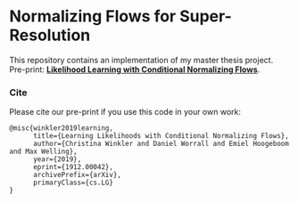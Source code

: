 # Normalizing Flows for Super-Resolution

This repository contains an implementation of my master thesis
project. 
Pre-print:
**[Likelihood Learning with Conditional Normalizing Flows](https://arxiv.org/abs/1912.00042)**.


### Cite

Please cite our pre-print if you use this code in your own work:

```
@misc{winkler2019learning,
      title={Learning Likelihoods with Conditional Normalizing Flows}, 
      author={Christina Winkler and Daniel Worrall and Emiel Hoogeboom and Max Welling},
      year={2019},
      eprint={1912.00042},
      archivePrefix={arXiv},
      primaryClass={cs.LG}
}
```

